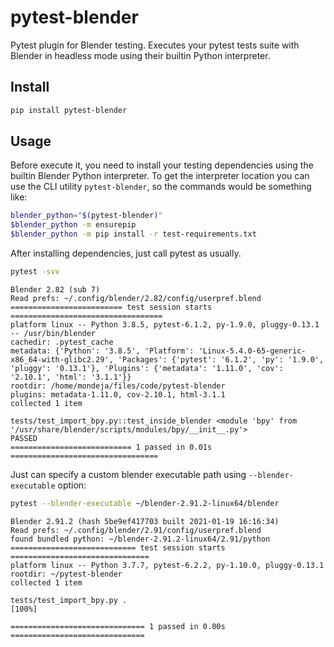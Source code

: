 # pytest-blender

Pytest plugin for Blender testing. Executes your pytest tests suite with
Blender in headless mode using their builtin Python interpreter.

## Install

```bash
pip install pytest-blender
```

## Usage

Before execute it, you need to install your testing dependencies using the
builtin Blender Python interpreter. To get the interpreter location you can
use the CLI utility `pytest-blender`, so the commands would be something like:

```bash
blender_python="$(pytest-blender)"
$blender_python -m ensurepip
$blender_python -m pip install -r test-requirements.txt
```

After installing dependencies, just call pytest as usually.

```bash
pytest -svv
```

```
Blender 2.82 (sub 7)
Read prefs: ~/.config/blender/2.82/config/userpref.blend
========================= test session starts ==================================
platform linux -- Python 3.8.5, pytest-6.1.2, py-1.9.0, pluggy-0.13.1 -- /usr/bin/blender
cachedir: .pytest_cache
metadata: {'Python': '3.8.5', 'Platform': 'Linux-5.4.0-65-generic-x86_64-with-glibc2.29', 'Packages': {'pytest': '6.1.2', 'py': '1.9.0', 'pluggy': '0.13.1'}, 'Plugins': {'metadata': '1.11.0', 'cov': '2.10.1', 'html': '3.1.1'}}
rootdir: /home/mondeja/files/code/pytest-blender
plugins: metadata-1.11.0, cov-2.10.1, html-3.1.1
collected 1 item

tests/test_import_bpy.py::test_inside_blender <module 'bpy' from '/usr/share/blender/scripts/modules/bpy/__init__.py'>
PASSED
=========================== 1 passed in 0.01s =================================
```

Just can specify a custom blender executable path using `--blender-executable`
option:

```bash
pytest --blender-executable ~/blender-2.91.2-linux64/blender
```

```
Blender 2.91.2 (hash 5be9ef417703 built 2021-01-19 16:16:34)
Read prefs: ~/.config/blender/2.91/config/userpref.blend
found bundled python: ~/blender-2.91.2-linux64/2.91/python
============================ test session starts ===============================
platform linux -- Python 3.7.7, pytest-6.2.2, py-1.10.0, pluggy-0.13.1
rootdir: ~/pytest-blender
collected 1 item

tests/test_import_bpy.py .                                                [100%]

============================== 1 passed in 0.00s ==============================
```

